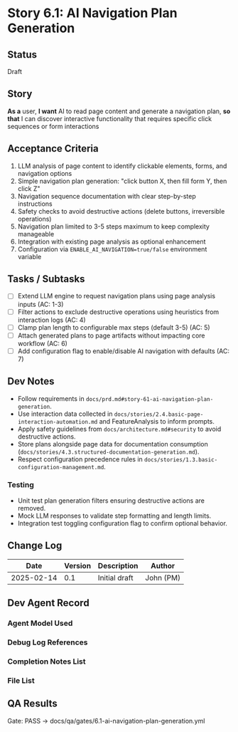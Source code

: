 # Story 6.1: AI Navigation Plan Generation

## Status
Draft

## Story
**As a** user,
**I want** AI to read page content and generate a navigation plan,
**so that** I can discover interactive functionality that requires specific click sequences or form interactions

## Acceptance Criteria
1. LLM analysis of page content to identify clickable elements, forms, and navigation options
2. Simple navigation plan generation: "click button X, then fill form Y, then click Z"
3. Navigation sequence documentation with clear step-by-step instructions
4. Safety checks to avoid destructive actions (delete buttons, irreversible operations)
5. Navigation plan limited to 3-5 steps maximum to keep complexity manageable
6. Integration with existing page analysis as optional enhancement
7. Configuration via `ENABLE_AI_NAVIGATION=true/false` environment variable

## Tasks / Subtasks
- [ ] Extend LLM engine to request navigation plans using page analysis inputs (AC: 1-3)
- [ ] Filter actions to exclude destructive operations using heuristics from interaction logs (AC: 4)
- [ ] Clamp plan length to configurable max steps (default 3-5) (AC: 5)
- [ ] Attach generated plans to page artifacts without impacting core workflow (AC: 6)
- [ ] Add configuration flag to enable/disable AI navigation with defaults (AC: 7)

## Dev Notes
- Follow requirements in `docs/prd.md#story-61-ai-navigation-plan-generation`.
- Use interaction data collected in `docs/stories/2.4.basic-page-interaction-automation.md` and FeatureAnalysis to inform prompts.
- Apply safety guidelines from `docs/architecture.md#security` to avoid destructive actions.
- Store plans alongside page data for documentation consumption (`docs/stories/4.3.structured-documentation-generation.md`).
- Respect configuration precedence rules in `docs/stories/1.3.basic-configuration-management.md`.

### Testing
- Unit test plan generation filters ensuring destructive actions are removed.
- Mock LLM responses to validate step formatting and length limits.
- Integration test toggling configuration flag to confirm optional behavior.

## Change Log
| Date | Version | Description | Author |
|------|---------|-------------|--------|
| 2025-02-14 | 0.1 | Initial draft | John (PM) |

## Dev Agent Record

### Agent Model Used

### Debug Log References

### Completion Notes List

### File List

## QA Results

Gate: PASS → docs/qa/gates/6.1-ai-navigation-plan-generation.yml
